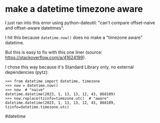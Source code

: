 # make a datetime timezone aware

I just ran into this error using python-dateutil: "can't compare offset-naive and offset-aware datetimes".

I hit this because `datetime.now()` does no make a "timezone aware" datetime.

But this is easy to fix with this one liner (source: https://stackoverflow.com/a/41624199).

I chose this way because it's Standard Library only, no external dependencies (pytz):

```
>>> from datetime import datetime, timezone
>>> now = datetime.now()
>>> now  # "naive"
datetime.datetime(2023, 1, 13, 13, 12, 43, 868109)
>>> now.replace(tzinfo=timezone.utc)  # "aware"
datetime.datetime(2023, 1, 13, 13, 12, 43, 868109, tzinfo=datetime.timezone.utc)
```

#datetime
